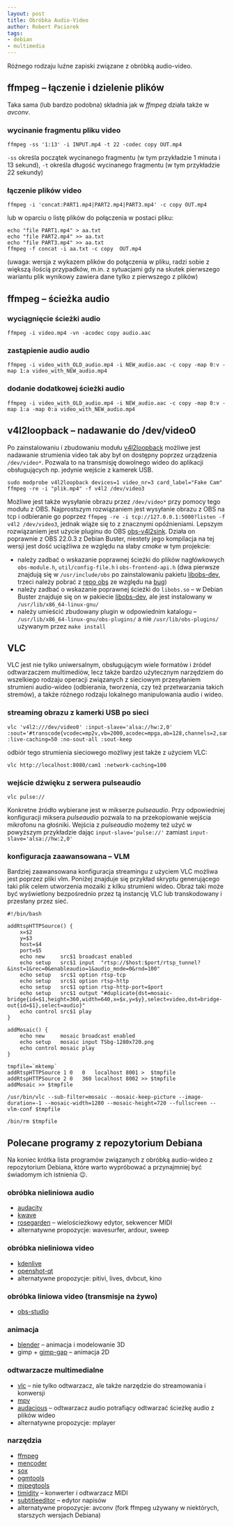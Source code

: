 ```yaml
---
layout: post
title: Obróbka Audio-Video
author: Robert Paciorek
tags:
- debian
- multimedia
---
```


Różnego rodzaju luźne zapiski związane z obróbką audio-video.


## ffmpeg – łączenie i dzielenie plików

Taka sama (lub bardzo podobna) składnia jak w *ffmpeg* działa także w *avconv*.

### wycinanie fragmentu pliku video

	ffmpeg -ss '1:13' -i INPUT.mp4 -t 22 -codec copy OUT.mp4

`-ss` określa początek wycinanego fragmentu (w tym przykładzie 1 minuta i 13 sekund), `-t` określa długość wycinanego fragmentu (w tym przykładzie 22 sekundy)

### łączenie plików video

	ffmpeg -i 'concat:PART1.mp4|PART2.mp4|PART3.mp4' -c copy OUT.mp4

lub w oparciu o listę plików do połączenia w postaci pliku:

	echo "file PART1.mp4" > aa.txt
	echo "file PART2.mp4" >> aa.txt
	echo "file PART3.mp4" >> aa.txt
	ffmpeg -f concat -i aa.txt -c copy  OUT.mp4

(uwaga: wersja z wykazem plików do połączenia w pliku, radzi sobie z większą ilością przypadków, m.in. z sytuacjami gdy na skutek pierwszego wariantu plik wynikowy zawiera dane tylko z pierwszego z plików)

## ffmpeg – ścieżka audio

### wyciągnięcie ścieżki audio
	ffmpeg -i video.mp4 -vn -acodec copy audio.aac

### zastąpienie audio audio
	ffmpeg -i video_with_OLD_audio.mp4 -i NEW_audio.aac -c copy -map 0:v -map 1:a video_with_NEW_audio.mp4

### dodanie dodatkowej ścieżki audio
	ffmpeg -i video_with_OLD_audio.mp4 -i NEW_audio.aac -c copy -map 0:v -map 1:a -map 0:a video_with_NEW_audio.mp4


## v4l2loopback – nadawanie do /dev/video0

Po zainstalowaniu i zbudowaniu modułu [v4l2loopback](https://packages.debian.org/stable/v4l2loopback) możliwe jest nadawanie strumienia video tak aby był on dostępny poprzez urządzenia `/dev/video*`.
Pozwala to na transmisję dowolnego wideo do aplikacji obsługujących np. jedynie wejście z kamerek USB.

	sudo modprobe v4l2loopback devices=1 video_nr=3 card_label="Fake Cam"
	ffmpeg -re -i "plik.mp4" -f v4l2 /dev/video3


Możliwe jest także wysyłanie obrazu przez `/dev/video*` przy pomocy tego modułu z OBS.
Najprostszym rozwiązaniem jest wysyłanie obrazu z OBS na tcp i odbieranie go poprzez `ffmpeg -re -i tcp://127.0.0.1:5000?listen -f v4l2 /dev/video3`, jednak wiąże się to z znacznymi opóźnieniami.
Lepszym rozwiązaniem jest użycie pluginu do OBS [obs-v4l2sink](https://github.com/CatxFish/obs-v4l2sink.git).
Działa on poprawnie z OBS 22.0.3 z Debian Buster, niestety jego kompilacja na tej wersji jest dość uciążliwa ze względu na słaby *cmake* w tym projekcie:

* należy zadbać o wskazanie poprawnej ścieżki do plików nagłówkowych `obs-module.h`, `util/config-file.h` i `obs-frontend-api.h`
  (dwa pierwsze znajdują się w `/usr/include/obs` po zainstalowaniu pakietu [libobs-dev](https://packages.debian.org/buster/libobs-dev), trzeci należy pobrać z [repo obs](https://raw.githubusercontent.com/obsproject/obs-studio/master/UI/obs-frontend-api/obs-frontend-api.h) ze względu na [bug](https://github.com/obsproject/obs-studio/issues/2625))
* należy zadbać o wskazanie poprawnej ścieżki do `libobs.so` – w Debian Buster znajduje się on w pakiecie [libobs-dev](https://packages.debian.org/buster/libobs-dev), ale jest instalowany w `/usr/lib/x86_64-linux-gnu/`
* należy umieścić zbudowany plugin w odpowiednim katalogu – `/usr/lib/x86_64-linux-gnu/obs-plugins/` a nie `/usr/lib/obs-plugins/` używanym przez `make install`


## VLC

VLC jest nie tylko uniwersalnym, obsługującym wiele formatów i źródeł odtwarzaczem multimediów,
lecz także bardzo użytecznym narzędziem do wszelkiego rodzaju operacji związanych z sieciowym przesyłaniem strumieni audio-wideo (odbierania, tworzenia, czy też przetwarzania takich stremów),
a także różnego rodzaju lokalnego manipulowania audio i wideo.

### streaming obrazu z kamerki USB po sieci

	vlc 'v4l2:///dev/video0' :input-slave='alsa://hw:2,0' :sout='#transcode{vcodec=mp2v,vb=2000,acodec=mpga,ab=128,channels=2,samplerate=44100,scodec=none}:duplicate{dst=http{mux=ts,dst=:8080/cam1},dst=display}' :live-caching=50 :no-sout-all :sout-keep

odbiór tego strumienia sieciowego możliwy jest także z użyciem VLC:

	vlc http://localhost:8080/cam1 :network-caching=100

### wejście dźwięku z serwera pulseaudio

	vlc pulse://

Konkretne źródło wybierane jest w mikserze *pulseaudio*. Przy odpowiedniej konfiguracji miksera *pulseaudio* pozwala to na przekopiowanie wejścia mikrofonu na głośniki.
Wejścia z *pulseaudio* możemy też użyć w powyższym przykładzie dając `input-slave='pulse://'` zamiast `input-slave='alsa://hw:2,0'`

### konfiguracja zaawansowana – VLM

Bardziej zaawansowana konfiguracja streamingu z użyciem VLC możliwa jest poprzez pliki vlm.
Poniżej znajduje się przykład skryptu generującego taki plik celem utworzenia mozaiki z kilku strumieni wideo.
Obraz taki może być wyświetlony bezpośrednio przez tą instancję VLC lub transkodowany i przesłany przez sieć.

	#!/bin/bash
	
	addRtspHTTPSource() {
		x=$2
		y=$3
		host=$4
		port=$5
		echo new     src$1 broadcast enabled
		echo setup   src$1 input  "rtsp://$host:$port/rtsp_tunnel?&inst=1&rec=0&enableaudio=1&audio_mode=0&rnd=100"
		echo setup   src$1 option rtsp-tcp
		echo setup   src$1 option rtsp-http
		echo setup   src$1 option rtsp-http-port=$port
		echo setup   src$1 output "#duplicate{dst=mosaic-bridge{id=$1,height=360,width=640,x=$x,y=$y},select=video,dst=bridge-out{id=$1},select=audio}"
		echo control src$1 play
	}
	
	addMosaic() {
		echo new     mosaic broadcast enabled
		echo setup   mosaic input TSbg-1280x720.png
		echo control mosaic play
	}
	
	tmpfile=`mktemp`
	addRtspHTTPSource 1 0   0   localhost 8001 >  $tmpfile
	addRtspHTTPSource 2 0   360 localhost 8002 >> $tmpfile
	addMosaic >> $tmpfile
	
	/usr/bin/vlc --sub-filter=mosaic --mosaic-keep-picture --image-duration=-1 --mosaic-width=1280 --mosaic-height=720 --fullscreen --vlm-conf $tmpfile
	
	/bin/rm $tmpfile


## Polecane programy z repozytorium Debiana

Na koniec krótka lista programów związanych z obróbką audio-wideo z repozytorium Debiana, które warto wypróbować a przynajmniej być świadomym ich istnienia 😉.

### obróbka nieliniowa audio

* [audacity](https://packages.debian.org/stable/audacity)
* [kwave](https://packages.debian.org/stable/kwave)
* [rosegarden](https://packages.debian.org/stable/rosegarden) – wielościeżkowy edytor, sekwencer MIDI
* alternatywne propozycje: wavesurfer, ardour, sweep

### obróbka nieliniowa video

* [kdenlive](https://packages.debian.org/stable/kdenlive)
* [openshot-qt](https://packages.debian.org/stable/openshot-qt)
* alternatywne propozycje: pitivi, lives, dvbcut, kino

### obróbka liniowa video (transmisje na żywo)

* [obs-studio](https://packages.debian.org/stable/obs-studio)

### animacja

* [blender](https://packages.debian.org/stable/blender) – animacja i modelowanie 3D
* gimp + [gimp-gap](https://packages.debian.org/stable/gimp-gap) – animacja 2D

### odtwarzacze multimedialne

* [vlc](https://packages.debian.org/stable/vlc) – nie tylko odtwarzacz, ale także narzędzie do streamowania i konwersji
* [mpv](https://packages.debian.org/stable/mpv)
* [audacious](https://packages.debian.org/stable/audacious) – odtwarzacz audio potrafiący odtwarzać ścieżkę audio z plików wideo
* alternatywne propozycje: mplayer

### narzędzia

* [ffmpeg](https://packages.debian.org/stable/ffmpeg)
* [mencoder](https://packages.debian.org/stable/mencoder)
* [sox](https://packages.debian.org/stable/sox)
* [ogmtools](https://packages.debian.org/stable/ogmtools)
* [mjpegtools](https://packages.debian.org/stable/mjpegtools)
* [timidity](https://packages.debian.org/stable/timidity) – konwerter i odtwarzacz MIDI
* [subtitleeditor](https://packages.debian.org/stable/subtitleeditor) – edytor napisów
* alternatywne propozycje: avconv (fork ffmpeg używany w niektórych, starszych wersjach Debiana)
